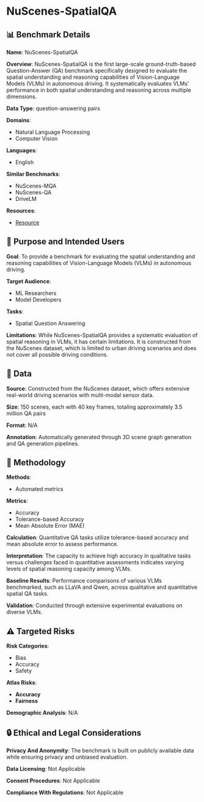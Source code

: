 # NuScenes-SpatialQA

## 📊 Benchmark Details

**Name**: NuScenes-SpatialQA

**Overview**: NuScenes-SpatialQA is the first large-scale ground-truth-based Question-Answer (QA) benchmark specifically designed to evaluate the spatial understanding and reasoning capabilities of Vision-Language Models (VLMs) in autonomous driving. It systematically evaluates VLMs’ performance in both spatial understanding and reasoning across multiple dimensions.

**Data Type**: question-answering pairs

**Domains**:
- Natural Language Processing
- Computer Vision

**Languages**:
- English

**Similar Benchmarks**:
- NuScenes-MQA
- NuScenes-QA
- DriveLM

**Resources**:
- [Resource](https://taco-group.github.io/NuScenes-SpatialQA/)

## 🎯 Purpose and Intended Users

**Goal**: To provide a benchmark for evaluating the spatial understanding and reasoning capabilities of Vision-Language Models (VLMs) in autonomous driving.

**Target Audience**:
- ML Researchers
- Model Developers

**Tasks**:
- Spatial Question Answering

**Limitations**: While NuScenes-SpatialQA provides a systematic evaluation of spatial reasoning in VLMs, it has certain limitations. It is constructed from the NuScenes dataset, which is limited to urban driving scenarios and does not cover all possible driving conditions.

## 💾 Data

**Source**: Constructed from the NuScenes dataset, which offers extensive real-world driving scenarios with multi-modal sensor data.

**Size**: 150 scenes, each with 40 key frames, totaling approximately 3.5 million QA pairs

**Format**: N/A

**Annotation**: Automatically generated through 3D scene graph generation and QA generation pipelines.

## 🔬 Methodology

**Methods**:
- Automated metrics

**Metrics**:
- Accuracy
- Tolerance-based Accuracy
- Mean Absolute Error (MAE)

**Calculation**: Quantitative QA tasks utilize tolerance-based accuracy and mean absolute error to assess performance.

**Interpretation**: The capacity to achieve high accuracy in qualitative tasks versus challenges faced in quantitative assessments indicates varying levels of spatial reasoning capacity among VLMs.

**Baseline Results**: Performance comparisons of various VLMs benchmarked, such as LLaVA and Qwen, across qualitative and quantitative spatial QA tasks.

**Validation**: Conducted through extensive experimental evaluations on diverse VLMs.

## ⚠️ Targeted Risks

**Risk Categories**:
- Bias
- Accuracy
- Safety

**Atlas Risks**:
- **Accuracy**
- **Fairness**

**Demographic Analysis**: N/A

## 🔒 Ethical and Legal Considerations

**Privacy And Anonymity**: The benchmark is built on publicly available data while ensuring privacy and unbiased evaluation.

**Data Licensing**: Not Applicable

**Consent Procedures**: Not Applicable

**Compliance With Regulations**: Not Applicable
